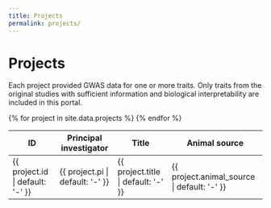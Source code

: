 ```yaml
---
title: Projects
permalink: projects/
---
```


# Projects

Each project provided GWAS data for one or more traits.
Only traits from the original studies with sufficient information and biological interpretability are included in this portal.

<div class="table-responsive">
  <table id="projects" class="table table-hover">
    <thead>
      <tr>
        <th>ID</th>
        <th>Principal investigator</th>
        <th>Title</th>
        <th>Animal source</th>
      </tr>
    </thead>
    <tbody>
      {% for project in site.data.projects %}
      <tr id="{{ project.id }}">
        <td>{{ project.id | default: '-' }}</td>
        <td>{{ project.pi | default: '-' }}</td>
        <td>{{ project.title | default: '-' }}</td>
        <td>{{ project.animal_source | default: '-' }}</td>
      </tr>
      {% endfor %}
    </tbody>
  </table>
</div>
